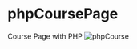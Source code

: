 # phpCoursePage
Course Page with PHP
![phpCourse](https://github.com/kubraStack/phpCoursePage/assets/90907447/a9c9f3a5-5c03-4363-837e-34a80d7b44e6)
